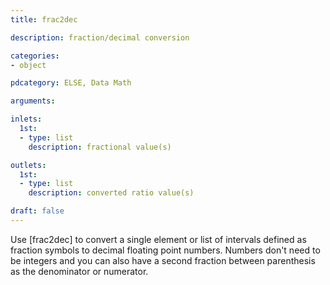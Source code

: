 ```yaml
---
title: frac2dec

description: fraction/decimal conversion

categories:
- object

pdcategory: ELSE, Data Math

arguments:

inlets:
  1st:
  - type: list
    description: fractional value(s)

outlets:
  1st:
  - type: list
    description: converted ratio value(s)

draft: false
---
```


Use [frac2dec] to convert a single element or list of intervals defined as fraction symbols to decimal floating point numbers. Numbers don't need to be integers and you can also have a second fraction between parenthesis as the denominator or numerator.


